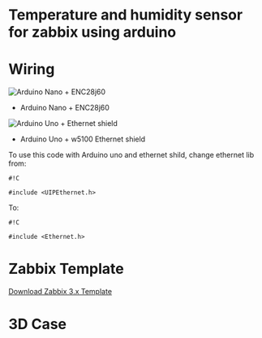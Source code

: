 # Temperature and humidity sensor for zabbix using arduino #

# Wiring #

![Arduino Nano + ENC28j60](https://bitbucket.org/vitorveras/arduino/downloads/WiringDiagram.jpg)
- Arduino Nano + ENC28j60


![Arduino Uno + Ethernet shield](https://bitbucket.org/vitorveras/arduino/downloads/WiringDiagram.jpg)
- Arduino Uno + w5100 Ethernet shield


To use this code with Arduino uno and ethernet shild, change ethernet lib from:
```
#!C

#include <UIPEthernet.h>
```
To:
```
#!C

#include <Ethernet.h>
```
 
# Zabbix Template #
[Download Zabbix 3.x Template](https://bitbucket.org/vitorveras/arduino/downloads/zbx_Template_Arduino_DHT_Sensor.xml)

# 3D Case #
